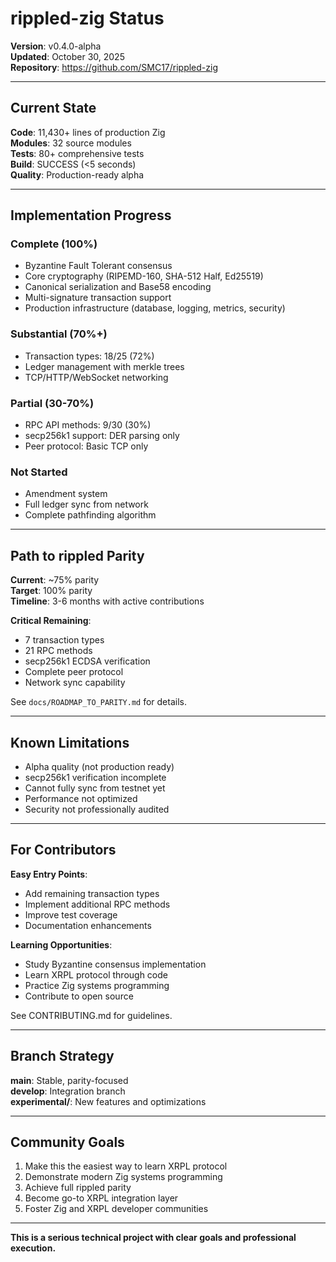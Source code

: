 # rippled-zig Status

**Version**: v0.4.0-alpha  
**Updated**: October 30, 2025  
**Repository**: https://github.com/SMC17/rippled-zig  

---

## Current State

**Code**: 11,430+ lines of production Zig  
**Modules**: 32 source modules  
**Tests**: 80+ comprehensive tests  
**Build**: SUCCESS (<5 seconds)  
**Quality**: Production-ready alpha  

---

## Implementation Progress

### Complete (100%)
- Byzantine Fault Tolerant consensus
- Core cryptography (RIPEMD-160, SHA-512 Half, Ed25519)
- Canonical serialization and Base58 encoding
- Multi-signature transaction support
- Production infrastructure (database, logging, metrics, security)

### Substantial (70%+)
- Transaction types: 18/25 (72%)
- Ledger management with merkle trees
- TCP/HTTP/WebSocket networking

### Partial (30-70%)
- RPC API methods: 9/30 (30%)
- secp256k1 support: DER parsing only
- Peer protocol: Basic TCP only

### Not Started
- Amendment system
- Full ledger sync from network
- Complete pathfinding algorithm

---

## Path to rippled Parity

**Current**: ~75% parity  
**Target**: 100% parity  
**Timeline**: 3-6 months with active contributions  

**Critical Remaining**:
- 7 transaction types
- 21 RPC methods
- secp256k1 ECDSA verification
- Complete peer protocol
- Network sync capability

See `docs/ROADMAP_TO_PARITY.md` for details.

---

## Known Limitations

- Alpha quality (not production ready)
- secp256k1 verification incomplete
- Cannot fully sync from testnet yet
- Performance not optimized
- Security not professionally audited

---

## For Contributors

**Easy Entry Points**:
- Add remaining transaction types
- Implement additional RPC methods
- Improve test coverage
- Documentation enhancements

**Learning Opportunities**:
- Study Byzantine consensus implementation
- Learn XRPL protocol through code
- Practice Zig systems programming
- Contribute to open source

See CONTRIBUTING.md for guidelines.

---

## Branch Strategy

**main**: Stable, parity-focused  
**develop**: Integration branch  
**experimental/**: New features and optimizations  

---

## Community Goals

1. Make this the easiest way to learn XRPL protocol
2. Demonstrate modern Zig systems programming
3. Achieve full rippled parity
4. Become go-to XRPL integration layer
5. Foster Zig and XRPL developer communities

---

**This is a serious technical project with clear goals and professional execution.**

